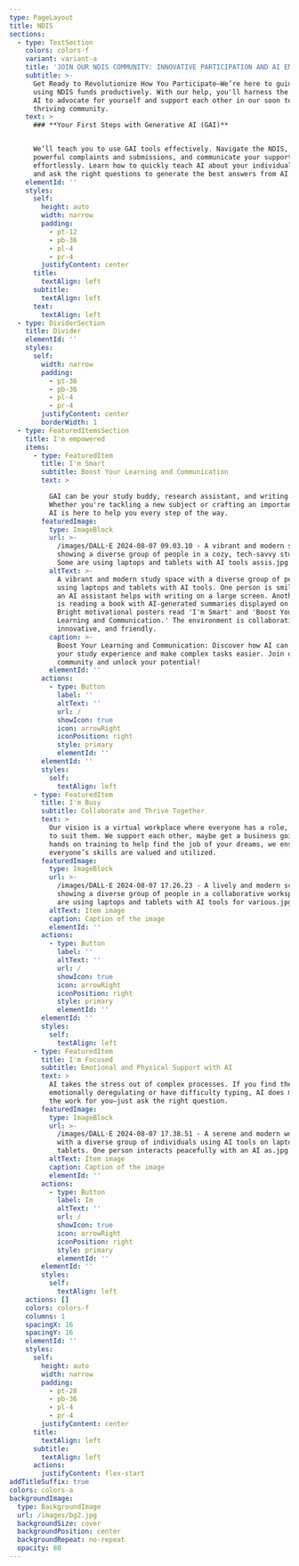 ```yaml
---
type: PageLayout
title: NDIS
sections:
  - type: TextSection
    colors: colors-f
    variant: variant-a
    title: 'JOIN OUR NDIS COMMUNITY: INNOVATIVE PARTICIPATION AND AI EMPOWERMENT'
    subtitle: >-
      Get Ready to Revolutionize How You Participate—We’re here to guide you in
      using NDIS funds productively. With our help, you'll harness the power of
      AI to advocate for yourself and support each other in our soon to be
      thriving community.
    text: >
      ### **Your First Steps with Generative AI (GAI)**


      We’ll teach you to use GAI tools effectively. Navigate the NDIS, write
      powerful complaints and submissions, and communicate your support needs
      effortlessly. Learn how to quickly teach AI about your individual needs
      and ask the right questions to generate the best answers from AI.
    elementId: ''
    styles:
      self:
        height: auto
        width: narrow
        padding:
          - pt-12
          - pb-36
          - pl-4
          - pr-4
        justifyContent: center
      title:
        textAlign: left
      subtitle:
        textAlign: left
      text:
        textAlign: left
  - type: DividerSection
    title: Divider
    elementId: ''
    styles:
      self:
        width: narrow
        padding:
          - pt-36
          - pb-36
          - pl-4
          - pr-4
        justifyContent: center
        borderWidth: 1
  - type: FeaturedItemsSection
    title: I'm empowered
    items:
      - type: FeaturedItem
        title: I'm Smart
        subtitle: Boost Your Learning and Communication
        text: >

          GAI can be your study buddy, research assistant, and writing enhancer.
          Whether you're tackling a new subject or crafting an important email,
          AI is here to help you every step of the way.
        featuredImage:
          type: ImageBlock
          url: >-
            /images/DALL·E 2024-08-07 09.03.10 - A vibrant and modern scene
            showing a diverse group of people in a cozy, tech-savvy study space.
            Some are using laptops and tablets with AI tools assis.jpg
          altText: >-
            A vibrant and modern study space with a diverse group of people
            using laptops and tablets with AI tools. One person is smiling while
            an AI assistant helps with writing on a large screen. Another person
            is reading a book with AI-generated summaries displayed on a tablet.
            Bright motivational posters read 'I'm Smart' and 'Boost Your
            Learning and Communication.' The environment is collaborative,
            innovative, and friendly.
          caption: >-
            Boost Your Learning and Communication: Discover how AI can enhance
            your study experience and make complex tasks easier. Join our
            community and unlock your potential!
          elementId: ''
        actions:
          - type: Button
            label: ''
            altText: ''
            url: /
            showIcon: true
            icon: arrowRight
            iconPosition: right
            style: primary
            elementId: ''
        elementId: ''
        styles:
          self:
            textAlign: left
      - type: FeaturedItem
        title: I'm Busy
        subtitle: Collaborate and Thrive Together
        text: >
          Our vision is a virtual workplace where everyone has a role, tailored
          to suit them. We support each other, maybe get a business going or
          hands on training to help find the job of your dreams, we ensure
          everyone’s skills are valued and utilized.
        featuredImage:
          type: ImageBlock
          url: >-
            /images/DALL·E 2024-08-07 17.26.23 - A lively and modern scene
            showing a diverse group of people in a collaborative workspace. Some
            are using laptops and tablets with AI tools for various.jpg.jpg
          altText: Item image
          caption: Caption of the image
          elementId: ''
        actions:
          - type: Button
            label: ''
            altText: ''
            url: /
            showIcon: true
            icon: arrowRight
            iconPosition: right
            style: primary
            elementId: ''
        elementId: ''
        styles:
          self:
            textAlign: left
      - type: FeaturedItem
        title: I'm Focused
        subtitle: Emotional and Physical Support with AI
        text: >
          AI takes the stress out of complex processes. If you find the process
          emotionally deregulating or have difficulty typing, AI does most of
          the work for you—just ask the right question.
        featuredImage:
          type: ImageBlock
          url: >-
            /images/DALL·E 2024-08-07 17.38.51 - A serene and modern workspace
            with a diverse group of individuals using AI tools on laptops and
            tablets. One person interacts peacefully with an AI as.jpg
          altText: Item image
          caption: Caption of the image
          elementId: ''
        actions:
          - type: Button
            label: Im
            altText: ''
            url: /
            showIcon: true
            icon: arrowRight
            iconPosition: right
            style: primary
            elementId: ''
        elementId: ''
        styles:
          self:
            textAlign: left
    actions: []
    colors: colors-f
    columns: 1
    spacingX: 16
    spacingY: 16
    elementId: ''
    styles:
      self:
        height: auto
        width: narrow
        padding:
          - pt-28
          - pb-36
          - pl-4
          - pr-4
        justifyContent: center
      title:
        textAlign: left
      subtitle:
        textAlign: left
      actions:
        justifyContent: flex-start
addTitleSuffix: true
colors: colors-a
backgroundImage:
  type: BackgroundImage
  url: /images/bg2.jpg
  backgroundSize: cover
  backgroundPosition: center
  backgroundRepeat: no-repeat
  opacity: 80
---
```

